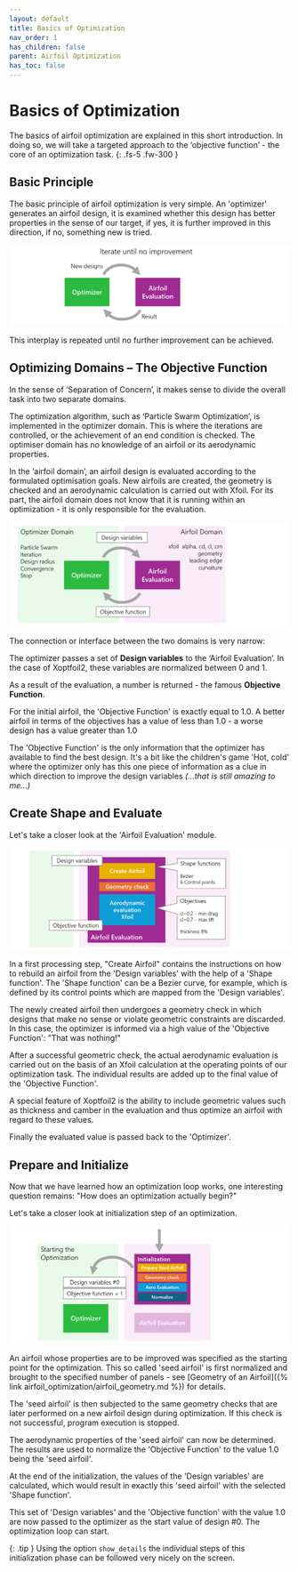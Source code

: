 ```yaml
---
layout: default
title: Basics of Optimization 
nav_order: 1
has_children: false
parent: Airfoil Optimization
has_toc: false
---
```


# Basics of Optimization  
The basics of airfoil optimization are explained in this short introduction. In doing so, we will take a targeted approach to the ‘objective function’ - the core of an optimization task.
{: .fs-5 .fw-300 }


## Basic Principle

The basic principle of airfoil optimization is very simple. An 'optimizer' generates an airfoil design, it is examined whether this design has better properties in the sense of our target, if yes, it is further improved in this direction, if no, something new is tried. 

![Bascis 1](../images/optimization_basics_1.png)

This interplay is repeated until no further improvement can be achieved.


## Optimizing Domains – The Objective Function

In the sense of ‘Separation of Concern’, it makes sense to divide the overall task into two separate domains. 

The optimization algorithm, such as ‘Particle Swarm Optimization’, is implemented in the optimizer domain. This is where the iterations are controlled, or the achievement of an end condition is checked. The optimiser domain has no knowledge of an airfoil or its aerodynamic properties. 

In the ‘airfoil domain’, an airfoil design is evaluated according to the formulated optimisation goals. New airfoils are created, the geometry is checked and an aerodynamic calculation is carried out with Xfoil. For its part, the airfoil domain does not know that it is running within an optimization - it is only responsible for the evaluation.

![Bascis 2](../images/optimization_basics_2.png)

The connection or interface between the two domains is very narrow: 

The optimizer passes a set of **Design variables** to the ‘Airfoil Evaluation’. In the case of Xoptfoil2, these variables are normalized between 0 and 1. 

As a result of the evaluation, a number is returned - the famous **Objective Function**.

For the initial airfoil, the 'Objective Function' is exactly equal to 1.0. A better airfoil in terms of the objectives has a value of less than 1.0 - a worse design has a value greater than 1.0 

The 'Objective Function' is the only information that the optimizer has available to find the best design.  It's a bit like the children's game 'Hot, cold' where the optimizer only has this one piece of information as a clue in which direction to improve the design variables 
*(...that is still amazing to me...)*


## Create Shape and Evaluate 

Let's take a closer look at the 'Airfoil Evaluation' module. 

![Bascis 3](../images/optimization_basics_3.png)

In a first processing step, "Create Airfoil" contains the instructions on how to rebuild an airfoil from the 'Design variables' with the help of a 'Shape function'. The 'Shape function' can be a Bezier curve, for example, which is defined by its control points which are mapped from the 'Design variables'. 

The newly created airfoil then undergoes a geometry check in which designs that make no sense or violate geometric constraints are discarded. In this case, the optimizer is informed via a high value of the 'Objective Function': "That was nothing!"

After a successful geometric check, the actual aerodynamic evaluation is carried out on the basis of an Xfoil calculation at the operating points of our optimization task. The individual results are added up to the final value of the 'Objective Function'.     

A special feature of Xoptfoil2 is the ability to include geometric values such as thickness and camber in the evaluation and thus optimize an airfoil with regard to these values. 

Finally the evaluated value is passed back to the 'Optimizer'.


## Prepare and Initialize 

Now that we have learned how an optimization loop works, one interesting question remains: "How does an optimization actually begin?"

Let's take a closer look at initialization step of an optimization. 

![Bascis 3](../images/optimization_basics_4.png)

An airfoil whose properties are to be improved was specified as the starting point for the optimization. This so called 'seed airfoil' is first normalized and brought to the specified number of panels - see [Geometry of an Airfoil]({% link airfoil_optimization/airfoil_geometry.md %}) for details. 

The 'seed airfoil' is then subjected to the same geometry checks that are later performed on a new airfoil design during optimization. If this check is not successful, program execution is stopped.

The aerodynamic properties of the 'seed airfoil' can now be determined. The results are used to normalize the 'Objective Function' to the value 1.0 being the 'seed airfoil'. 

At the end of the initialization, the values of the 'Design variables' are calculated, which would result in exactly this 'seed airfoil' with the selected 'Shape function'. 

This set of 'Design variables' and the 'Objective function' with the value 1.0 are now passed to the optimizer as the start value of design #0. The optimization loop can start.     


{: .tip }
Using the option `show_details` the individual steps of this initialization phase can be followed very nicely on the screen. 
